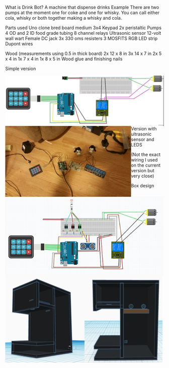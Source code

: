 What is Drink Bot?
A machine that dispense drinks
Example
There are two pumps at the moment one for coke and one for whisky. You can call either cola, whisky or both together making a whisky and cola.

Parts used
Uno clone
bred board medium
3x4 Keypad
2x peristaltic Pumps
4 OD and 2 ID food grade tubing
8 channel relays
Ultrasonic sensor
12-volt wall wart
Female DC jack
3x 330 oms resisters
3 MOSFITS
RGB LED strip
Dupont wires

Wood (measurements using 0.5 in thick board)
2x 12 x 8 in
3x 14 x 7 in
2x 5 x 4 in
1x 7 x 4 in
1x 8 x 5 in
Wood glue and finishing nails

Simple version
<P>
<img align="left" width="800" src="images/simpleSkatch.jpg" alt="simple sketch" title="Optional title">

<img align="left" width="400" src="images/buildPic.jpg" alt="build picture" title="Optional title">
</p>
<p>
Version with ultrasonic sensor and LEDS

<img align="left" width="800" src="images/DrinkBotsketch.png" alt="drink bot sketch" title="Optional title">
</p>
(Not the exact wiring I used on the current version but very close)

Box design
<p>
<img align="left" width="500" img src="/images\boxDesign.JPG" alt="box design " title="Optional title">
</p>
